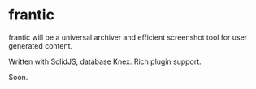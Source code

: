 # frantic

frantic will be a universal archiver and efficient screenshot tool for user generated content.

Written with SolidJS, database Knex. Rich plugin support.

Soon.